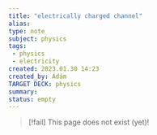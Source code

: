 ```yaml
---
title: "electrically charged channel"
alias: 
type: note
subject: physics
tags:
 - physics
 - electricity
created: 2023.01.30 14:23
created_by: Ádám
TARGET DECK: physics
summary: 
status: empty
---
```

> [!fail] This page does not exist (yet)!